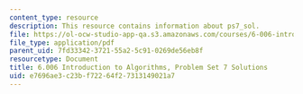```yaml
---
content_type: resource
description: This resource contains information about ps7_sol.
file: https://ol-ocw-studio-app-qa.s3.amazonaws.com/courses/6-006-introduction-to-algorithms-fall-2011/e7696ae3c23bf72264f27313149021a7_MIT6_006F11_ps7_sol.pdf
file_type: application/pdf
parent_uid: 7fd33342-3721-55a2-5c91-0269de56eb8f
resourcetype: Document
title: 6.006 Introduction to Algorithms, Problem Set 7 Solutions
uid: e7696ae3-c23b-f722-64f2-7313149021a7
---
```

